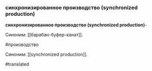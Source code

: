 ### синхронизированное производство (synchronized production)

**синхронизированное производство (synchronized production)**-

Синоним: [[барабан-буфер-канат]].

#производство

Синоним: [[synchronized production]].

#translated
